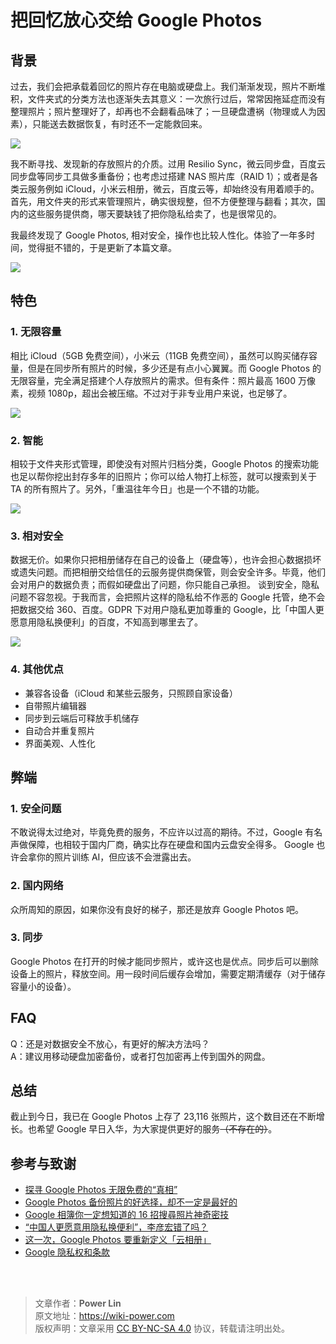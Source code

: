 # 把回忆放心交给 Google Photos

## 背景

过去，我们会把承载着回忆的照片存在电脑或硬盘上。我们渐渐发现，照片不断堆积，文件夹式的分类方法也逐渐失去其意义：一次旅行过后，常常因拖延症而没有整理照片；照片整理好了，却再也不会翻看品味了；一旦硬盘遭祸（物理或人为因素），只能送去数据恢复，有时还不一定能救回来。

![](https://wiki-media-1253965369.cos.ap-guangzhou.myqcloud.com/img/%E7%94%A8%20Google%20Photos%20%E7%AE%A1%E7%90%86%E7%85%A7%E7%89%87/2af4c42e6f7a9f4ed45b6f150b164184.jpg)

我不断寻找、发现新的存放照片的介质。过用 Resilio Sync，微云同步盘，百度云同步盘等同步工具做多重备份；也考虑过搭建 NAS 照片库（RAID 1）；或者是各类云服务例如 iCloud，小米云相册，微云，百度云等，却始终没有用着顺手的。首先，用文件夹的形式来管理照片，确实很规整，但不方便整理与翻看；其次，国内的这些服务提供商，哪天要缺钱了把你隐私给卖了，也是很常见的。

我最终发现了 Google Photos, 相对安全，操作也比较人性化。体验了一年多时间，觉得挺不错的，于是更新了本篇文章。

![](https://wiki-media-1253965369.cos.ap-guangzhou.myqcloud.com/img/%E7%94%A8%20Google%20Photos%20%E7%AE%A1%E7%90%86%E7%85%A7%E7%89%87/0f0ab1740e3206831f3e6ef19ef0c903.png)

## 特色

### 1. 无限容量

相比 iCloud（5GB 免费空间），小米云（11GB 免费空间），虽然可以购买储存容量，但是在同步所有照片的时候，多少还是有点小心翼翼。而 Google Photos 的无限容量，完全满足搭建个人存放照片的需求。但有条件：照片最高 1600 万像素，视频 1080p，超出会被压缩。不过对于非专业用户来说，也足够了。

![](https://wiki-media-1253965369.cos.ap-guangzhou.myqcloud.com/img/%E7%94%A8%20Google%20Photos%20%E7%AE%A1%E7%90%86%E7%85%A7%E7%89%87/cea385ad94811257f4b7c084d41c5d30.jpg)

### 2. 智能

相较于文件夹形式管理，即使没有对照片归档分类，Google Photos 的搜索功能也足以帮你挖出封存多年的旧照片；你可以给人物打上标签，就可以搜索到关于 TA 的所有照片了。另外，「重温往年今日」也是一个不错的功能。

![](https://wiki-media-1253965369.cos.ap-guangzhou.myqcloud.com/img/%E7%94%A8%20Google%20Photos%20%E7%AE%A1%E7%90%86%E7%85%A7%E7%89%87/f1ccf68a3eeae7b4a69f58122838666d.png)

### 3. 相对安全

数据无价。如果你只把相册储存在自己的设备上（硬盘等），也许会担心数据损坏或遗失问题。而把相册交给信任的云服务提供商保管，则会安全许多。毕竟，他们会对用户的数据负责；而假如硬盘出了问题，你只能自己承担。 谈到安全，隐私问题不容忽视。于我而言，会把照片这样的隐私给不作恶的 Google 托管，绝不会把数据交给 360、百度。GDPR 下对用户隐私更加尊重的 Google，比「中国人更愿意用隐私换便利」的百度，不知高到哪里去了。

![](https://wiki-media-1253965369.cos.ap-guangzhou.myqcloud.com/img/%E7%94%A8%20Google%20Photos%20%E7%AE%A1%E7%90%86%E7%85%A7%E7%89%87/59bd6366d7c370b480def6fec44802a6.png)

### 4. 其他优点

- 兼容各设备（iCloud 和某些云服务，只照顾自家设备）
- 自带照片编辑器
- 同步到云端后可释放手机储存
- 自动合并重复照片
- 界面美观、人性化

## 弊端

### 1. 安全问题

不敢说得太过绝对，毕竟免费的服务，不应许以过高的期待。不过，Google 有名声做保障，也相较于国内厂商，确实比存在硬盘和国内云盘安全得多。 Google 也许会拿你的照片训练 AI，但应该不会泄露出去。

### 2. 国内网络

众所周知的原因，如果你没有良好的梯子，那还是放弃 Google Photos 吧。

### 3. 同步

Google Photos 在打开的时候才能同步照片，或许这也是优点。同步后可以删除设备上的照片，释放空间。用一段时间后缓存会增加，需要定期清缓存（对于储存容量小的设备）。

## FAQ

Q：还是对数据安全不放心，有更好的解决方法吗？  
A：建议用移动硬盘加密备份，或者打包加密再上传到国外的网盘。

## 总结

截止到今日，我已在 Google Photos 上存了 23,116 张照片，这个数目还在不断增长。也希望 Google 早日入华，为大家提供更好的服务~~（不存在的）~~。

## 参考与致谢

- [探寻 Google Photos 无限免费的“真相”](http://www.ifanr.com/527180)
- [Google Photos 备份照片的好选择，却不一定是最好的](http://www.sohu.com/a/190124959_742974)
- [Google 相簿你一定想知道的 16 招搜尋照片神奇密技](https://www.playpcesor.com/2015/06/google-photos-search-tips-16.html)
- [“中国人更愿意用隐私换便利”，李彦宏错了吗？](https://news.newseed.cn/p/1345029)
- [这一次，Google Photos 要重新定义「云相册」](https://sspai.com/post/29151)
- [Google 隐私权和条款](https://policies.google.com/privacy?hl=zh-CN)

<br />

<br />

> 文章作者：**Power Lin**  
> 原文地址：<https://wiki-power.com>  
> 版权声明：文章采用 [CC BY-NC-SA 4.0](https://creativecommons.org/licenses/by/4.0/deed.zh) 协议，转载请注明出处。
